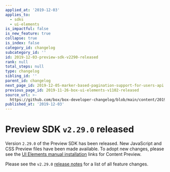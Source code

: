 ```yaml
---
applied_at: '2019-12-03'
applies_to:
  - sdks
  - ui-elements
is_impactful: false
is_new_feature: true
collapse: true
is_index: false
category_id: changelog
subcategory_id: ''
id: 2019-12-03-preview-sdk-v2290-released
rank: null
total_steps: null
type: changelog
sibling_id: ''
parent_id: changelog
next_page_id: 2019-12-05-marker-based-pagination-support-for-users-api
previous_page_id: 2019-11-26-box-ui-elements-v1102-released
source_url: >-
  https://github.com/box/box-developer-changelog/blob/main/content/2019/12-03-preview-sdk-v2290-released.md
published_at: '2019-12-03'
---
```

# Preview SDK `v2.29.0` released

Version `2.29.0` of the Preview SDK has been released. New JavaScript and CSS
Preview files have been made available. To adopt new changes, please see the
[UI Elements manual installation][ui-elements-manual-install] links for Content
Preview.

Please see the `v2.29.0` [release notes][preview-2.29-release-notes] for a list
of all feature changes.

[ui-elements-manual-install]: g://embed/ui-elements/installation/#manual-installation

[preview-2.29-release-notes]: https://github.com/box/box-content-preview/releases/tag/v2.29.0
